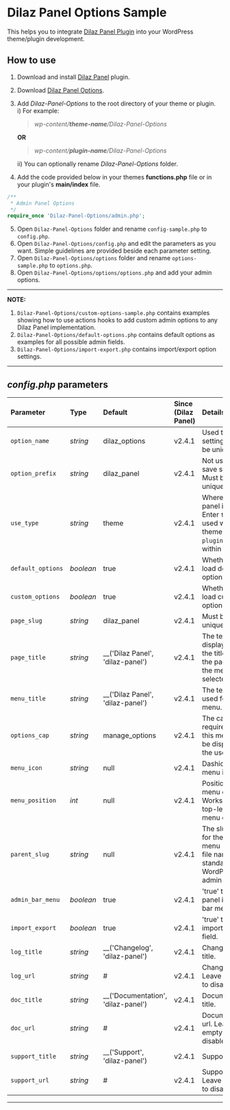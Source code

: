 # Dilaz Panel Options Sample
This helps you to integrate [Dilaz Panel Plugin](https://github.com/Rodgath/Dilaz-Panel-Plugin) into your WordPress theme/plugin development. 

## How to use
1. Download and install [Dilaz Panel](https://github.com/Rodgath/Dilaz-Panel-Plugin/archive/master.zip) plugin.
2. Download [Dilaz Panel Options](https://github.com/Rodgath/Dilaz-Panel-Options/archive/master.zip).
3. Add *Dilaz-Panel-Options* to the root directory of your theme or plugin. <br />
   i) For example: <br />
      > *wp-content/__theme-name__/Dilaz-Panel-Options*
      
      __OR__
      
      > *wp-content/__plugin-name__/Dilaz-Panel-Options* <br />
      
   ii) You can optionally rename *Dilaz-Panel-Options* folder.
4. Add the code provided below in your themes __functions.php__ file or in your plugin's __main/index__ file. 
```php
/**
 * Admin Panel Options
 */
require_once 'Dilaz-Panel-Options/admin.php';
```
5. Open ```Dilaz-Panel-Options``` folder and rename ```config-sample.php``` to ```config.php```.
6. Open ```Dilaz-Panel-Options/config.php``` and edit the parameters as you want. Simple guidelines are provided beside each parameter setting.
7. Open ```Dilaz-Panel-Options/options``` folder and rename ```options-sample.php``` to ```options.php```.
8. Open ```Dilaz-Panel-Options/options/options.php``` and add your admin options. 

***

__NOTE:__
1. ```Dilaz-Panel-Options/custom-options-sample.php``` contains examples showing how to use actions hooks to add custom admin options to any Dilaz Panel implementation.
2. ```Dilaz-Panel-Options/default-options.php``` contains default options as examples for all possible admin fields.
3. ```Dilaz-Panel-Options/import-export.php``` contains import/export option settings.

***

## *config.php* parameters

| Parameter     | Type    | Default | Since (Dilaz Panel)  | Details |
| :------------- |:----------|:----------| :-------------| :----- |
| `option_name`   | *string* | dilaz_options | v2.4.1 | Used to save settings. Must be unique. |
| `option_prefix` | *string* | dilaz_panel | v2.4.1 | Not used to save settings. Must be unique. |
| `use_type` | *string* | theme | v2.4.1 | Where the panel is used. Enter `theme` if used within a theme OR `plugin` if used within a plugin |
| `default_options` | *boolean* | true | v2.4.1 | Whether to load default options. |
| `custom_options` | *boolean* | true | v2.4.1 | Whether to load custom options. |
| `page_slug` | *string* | dilaz_panel | v2.4.1 | Must be unique. |
| `page_title` | *string* | __('Dilaz Panel', 'dilaz-panel') | v2.4.1 | The text to be displayed in the title tags of the page when the menu is selected. |
| `menu_title` | *string* | __('Dilaz Panel', 'dilaz-panel') | v2.4.1 | The text to be used for the menu. |
| `options_cap` | *string* | manage_options | v2.4.1 |The capability required for this menu to be displayed to the user. |
| `menu_icon` | *string* | null | v2.4.1 | Dashicon menu icon. |
| `menu_position` | *int* | null | v2.4.1 | Position in menu order. Works with top-level menu only. |
| `parent_slug` | *string* | null | v2.4.1 | The slug name for the parent menu (or the file name of a standard WordPress admin page). |
| `admin_bar_menu` | *boolean* | true | v2.4.1 | 'true' to show panel in admin bar menu. |
| `import_export` | *boolean* | true | v2.4.1 | 'true' to enable import/export field. |
| `log_title` | *string* | __('Changelog', 'dilaz-panel') | v2.4.1 | Changlelog title. |
| `log_url` | *string* | # | v2.4.1 | Changlelog url. Leave empty to disable. |
| `doc_title` | *string* | __('Documentation', 'dilaz-panel') | v2.4.1 | Documentation title. |
| `doc_url` | *string* | # | v2.4.1 | Documentation url. Leave empty to disable. |
| `support_title` | *string* | __('Support', 'dilaz-panel') | v2.4.1 | Support title. |
| `support_url` | *string* | # | v2.4.1 | Support url. Leave empty to disable. |

*** 

